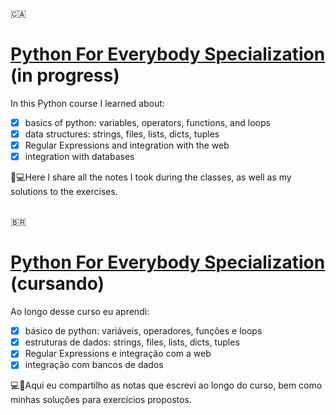 :canada: 
# [Python For Everybody Specialization](https://www.coursera.org/specializations/python) (in progress)
In this Python course I learned about:</br>
- [x] basics of python: variables, operators, functions, and loops
- [x] data structures: strings, files, lists, dicts, tuples
- [x] Regular Expressions and integration with the web
- [x] integration with databases

📄💻Here I share all the notes I took during the classes, as well as my solutions to the exercises.
</br>
</br>

:brazil:
# [Python For Everybody Specialization](https://www.coursera.org/specializations/python) (cursando)
Ao longo desse curso eu aprendi:</br>
- [x] básico de python: variáveis, operadores, funções e loops
- [x] estruturas de dados: strings, files, lists, dicts, tuples
- [x] Regular Expressions e integração com a web
- [x] integração com bancos de dados

💻📄Aqui eu compartilho as notas que escrevi ao longo do curso, bem como minhas soluções para exercícios propostos. 
